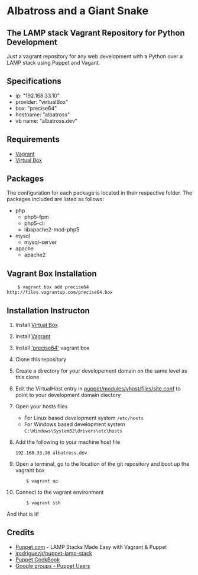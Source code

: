 # Albatross and a Giant Snake
## The LAMP stack Vagrant Repository for Python Development
Just a vagrant repository for any web development with a Python over a LAMP stack using Puppet and Vagant.

## Specifications
- ip:       "192.168.33.10"
- provider: "virtualBox"
- box:      "precise64"
- hostname: "albatross"
- vb name:  "albatross.dev"

## Requirements
- [Vagrant](https://www.vagrantup.com/)
- [Virtual Box](https://www.virtualbox.org/)

## Packages
The configuration for each package is located in their respective folder. The packages included are listed as follows: 
- php
    - php5-fpm
    - php5-cli
    - libapache2-mod-php5
- mysql
    - mysql-server    
- apache
    - apache2   
    
## Vagrant Box Installation
```
    $ vagrant box add precise64 http://files.vagrantup.com/precise64.box
```
    
## Installation Instructon
1.  Install [Virtual Box](https://www.virtualbox.org/wiki/Downloads) 
2.  Install [Vagrant](https://www.vagrantup.com/downloads.html)
3.  Install ['precise64'](#vagrant-box-installation) vagrant box
4.  Clone this repository 
5.  Create a directory for your developement domain on the same level as this clone
6.  Edit the VirtualHost entry in [puppet/modules/vhost/files/site.conf](/puppet/modules/vhost/files/site.conf) to point to your development domain diectory
7.  Open your hosts files
    -    For Linux based development system `` /etc/hosts ``
    -    For Windows based development system `` C:\Windows\System32\drivers\etc\hosts ``
    
8. Add the following to your machine host file 

    ``
        192.168.33.10 albatross.dev 
    ``
9.  Open a terminal, go to the location of the git repository and boot up the vagrant box

    ```
        $ vagrant up 
    ```
10. Connect to the vagrant environment

    ```
        $ vagrant ssh
    ```

And that is it!

## Credits
- [Puppet.com](https://puppet.com/blog/lamp-stacks-made-easy-vagrant-puppet) - LAMP Stacks Made Easy with Vagrant & Puppet 
- [jrodriguezjr/puppet-lamp-stack](https://github.com/jrodriguezjr/puppet-lamp-stack)
- [Puppet CookBook](http://www.puppetcookbook.com/)
- [Google groups - Puppet Users](https://groups.google.com/forum/#!topic/puppet-users/w7D5695FCls)